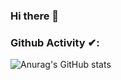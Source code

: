### Hi there 👋
### Github Activity ✔:

![Anurag's GitHub stats](https://github-readme-stats.vercel.app/api?username=ananthuvng&show_icons=true&theme=dracula)


<!--
**ananthuvng/ananthuvng** is a ✨ _special_ ✨ repository because its `README.md` (this file) appears on your GitHub profile.

Here are some ideas to get you started:

- 🔭 I’m currently working on ...
- 🌱 I’m currently learning ...
- 👯 I’m looking to collaborate on ...
- 🤔 I’m looking for help with ...
- 💬 Ask me about ...
- 📫 How to reach me: ...
- 😄 Pronouns: ...
- ⚡ Fun fact: ...
-->

